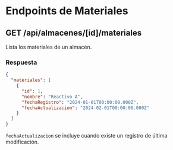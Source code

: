# Endpoints de Materiales

## GET /api/almacenes/[id]/materiales

Lista los materiales de un almacén.

### Respuesta

```json
{
  "materiales": [
    {
      "id": 1,
      "nombre": "Reactivo A",
      "fechaRegistro": "2024-01-01T00:00:00.000Z",
      "fechaActualizacion": "2024-02-01T00:00:00.000Z"
    }
  ]
}
```

`fechaActualizacion` se incluye cuando existe un registro de última modificación.
